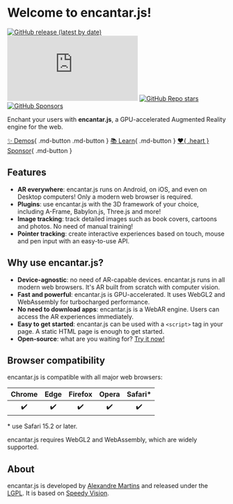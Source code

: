 # Welcome to encantar.js!

[![GitHub release (latest by date)](https://img.shields.io/github/v/release/alemart/encantar-js)](https://github.com/alemart/encantar-js/releases/) ![GitHub file size in bytes on a specified ref (branch/commit/tag)](https://img.shields.io/github/size/alemart/encantar-js/dist/encantar.min.js?branch=master&label=minified%20js) [![GitHub Repo stars](https://img.shields.io/github/stars/alemart/encantar-js?logo=github)](https://github.com/alemart/encantar-js/stargazers) [![GitHub Sponsors](https://img.shields.io/github/sponsors/alemart?logo=github)](https://github.com/sponsors/alemart/)

Enchant your users with **encantar.js**, a GPU-accelerated Augmented Reality engine for the web.

[:sparkles: Demos](../demos.md){ .md-button .md-button } [:books: Learn](./introduction.md){ .md-button } [:heart:{ .heart } Sponsor](../support-my-work.md){ .md-button }

## Features

* **AR everywhere**: encantar.js runs on Android, on iOS, and even on Desktop computers! Only a modern web browser is required.
* **Plugins**: use encantar.js with the 3D framework of your choice, including A-Frame, Babylon.js, Three.js and more!
* **Image tracking**: track detailed images such as book covers, cartoons and photos. No need of manual training!
* **Pointer tracking**: create interactive experiences based on touch, mouse and pen input with an easy-to-use API.

## Why use encantar.js?

* **Device-agnostic**: no need of AR-capable devices. encantar.js runs in all modern web browsers. It's AR built from scratch with computer vision.
* **Fast and powerful**: encantar.js is GPU-accelerated. It uses WebGL2 and WebAssembly for turbocharged performance.
* **No need to download apps**: encantar.js is a WebAR engine. Users can access the AR experiences immediately.
* **Easy to get started**: encantar.js can be used with a `<script>` tag in your page. A static HTML page is enough to get started.
* **Open-source**: what are you waiting for? [Try it now!](../demos.md)

## Browser compatibility

encantar.js is compatible with all major web browsers:

| Chrome | Edge | Firefox | Opera | Safari* |
|:------:|:----:|:-------:|:-----:|:-------:|
| :heavy_check_mark: | :heavy_check_mark: | :heavy_check_mark: | :heavy_check_mark: | :heavy_check_mark: |

\* use Safari 15.2 or later.

encantar.js requires WebGL2 and WebAssembly, which are widely supported.

## About

encantar.js is developed by [Alexandre Martins](https://github.com/alemart) and released under the [LGPL](../license.md). It is based on [Speedy Vision](https://github.com/alemart/speedy-vision).